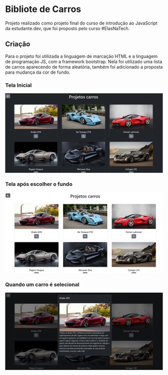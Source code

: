 # Bibliote de Carros
Projeto realizado como projeto final do curso de introdução ao JavaScript da estudante.dev, que foi proposto pelo curso #ElasNaTech.

## Criação
Para o projeto foi utilizada a linguagem de marcação HTML e a linguagem de programação JS, com a  framework bootstrap. Nela foi utilizado uma lista de carros aparecendo de forma aleatória, também foi adicionado a proposta para mudança da cor de fundo.

### Tela Inicial
<img src = "imagemTela.png" >

### Tela após escolher o fundo
<img src = "imagemTelaLight.png" > 

### Quando um carro é selecional
<img src = "carroSelecionado.png" > 
